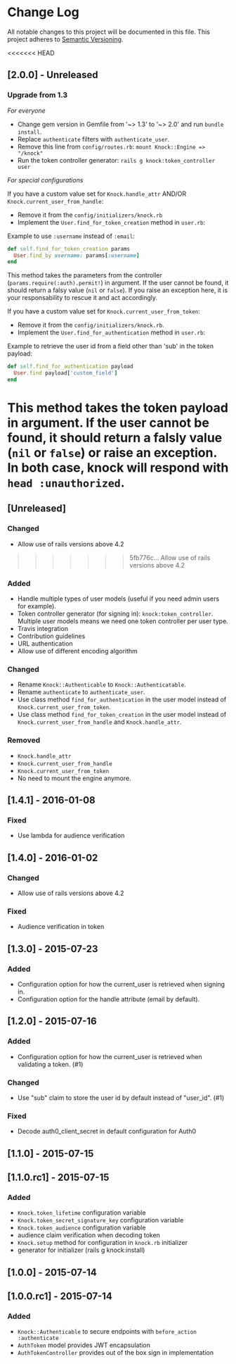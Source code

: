 # Change Log
All notable changes to this project will be documented in this file.
This project adheres to [Semantic Versioning](http://semver.org/).

<<<<<<< HEAD
## [2.0.0] - Unreleased

### Upgrade from 1.3

*For everyone*

- Change gem version in Gemfile from '~> 1.3' to '~> 2.0' and run `bundle install`.
- Replace `authenticate` filters with `authenticate_user`.
- Remove this line from   `config/routes.rb`: `mount Knock::Engine => "/knock"`
- Run the token controller generator: `rails g knock:token_controller user`

*For special configurations*

If you have a custom value set for `Knock.handle_attr` AND/OR `Knock.current_user_from_handle`:

- Remove it from the `config/initializers/knock.rb`
- Implement the `User.find_for_token_creation` method in `user.rb`:

Example to use `:username` instead of `:email`:

```ruby
def self.find_for_token_creation params
  User.find_by username: params[:username]
end
```

This method takes the parameters from the controller (`params.require(:auth).permit!`) in argument.
If the user cannot be found, it should return a falsy value (`nil` or `false`).
If you raise an exception here, it is your responsability to rescue it and act accordingly.

If you have a custom value set for `Knock.current_user_from_token`:

- Remove it from the `config/initializers/knock.rb`.
- Implement the `User.find_for_authentication` method in `user.rb`:

Example to retrieve the user id from a field other than 'sub' in the token payload:

```ruby
def self.find_for_authentication payload
  User.find payload['custom_field']
end
```

This method takes the token payload in argument.
If the user cannot be found, it should return a falsly value (`nil` or `false`) or raise an exception.
In both case, knock will respond with `head :unauthorized`.
=======
## [Unreleased]
### Changed
- Allow use of rails versions above 4.2
>>>>>>> 5fb776c... Allow use of rails versions above 4.2

### Added
- Handle multiple types of user models (useful if you need admin users for example).
- Token controller generator (for signing in): `knock:token_controller`. Multiple user models means we need one token controller per user type.
- Travis integration
- Contribution guidelines
- URL authentication
- Allow use of different encoding algorithm

### Changed
- Rename `Knock::Authenticable` to `Knock::Authenticatable`.
- Rename `authenticate` to `authenticate_user`.
- Use class method `find_for_authentication` in the user model instead of `Knock.current_user_from_token`.
- Use class method `find_for_token_creation` in the user model instead of `Knock.current_user_from_handle` and `Knock.handle_attr`.

### Removed
- `Knock.handle_attr`
- `Knock.current_user_from_handle`
- `Knock.current_user_from_token`
- No need to mount the engine anymore.

## [1.4.1] - 2016-01-08
### Fixed
- Use lambda for audience verification

## [1.4.0] - 2016-01-02
### Changed
- Allow use of rails versions above 4.2

### Fixed
- Audience verification in token

## [1.3.0] - 2015-07-23
### Added
- Configuration option for how the current_user is retrieved when signing in.
- Configuration option for the handle attribute (email by default).

## [1.2.0] - 2015-07-16
### Added
- Configuration option for how the current_user is retrieved when validating
  a token. (#1)

### Changed
- Use "sub" claim to store the user id by default instead of "user_id". (#1)

### Fixed
- Decode auth0_client_secret in default configuration for Auth0

## [1.1.0] - 2015-07-15

## [1.1.0.rc1] - 2015-07-15
### Added
- `Knock.token_lifetime` configuration variable
- `Knock.token_secret_signature_key` configuration variable
- `Knock.token_audience` configuration variable
- audience claim verification when decoding token
- `Knock.setup` method for configuration in `knock.rb` initializer
- generator for initializer (rails g knock:install)

## [1.0.0] - 2015-07-14

## [1.0.0.rc1] - 2015-07-14
### Added
- `Knock::Authenticable` to secure endpoints with `before_action :authenticate`
- `AuthToken` model provides JWT encapsulation
- `AuthTokenController` provides out of the box sign in implementation
